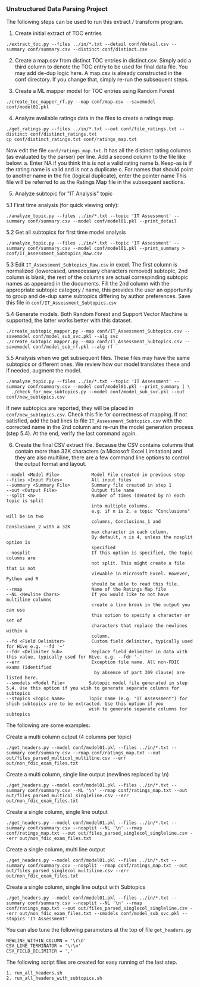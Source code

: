 ### Unstructured Data Parsing Project

The following steps can be used to run this extract / transform program.

1. Create initial extract of TOC entries

```
./extract_toc.py --files ../in/*.txt --detail conf/detail.csv --summary conf/summary.csv --distinct conf/distinct.csv
```

2. Create a map.csv from distinct TOC entries in distinct.csv. Simply add a third column to denote the TOC entry to be used for final data file. You may add de-dup logic here. A map.csv is already constructed in the conf directory. If you change that, simply re-run the subsequent steps.

3. Create a ML mapper model for TOC entries using Random Forest

```
./create_toc_mapper_rf.py --map conf/map.csv --savemodel conf/model01.pkl
```

4. Analyze available ratings data in the files to create a ratings map.

```
./get_ratings.py --files ../in/*.txt --out conf/file_ratings.txt --distinct conf/distinct_ratings.txt
cp conf/distinct_ratings.txt conf/ratings_map.txt
```

Now edit the file `conf/ratings_map.txt`. It has all the distinct rating columns (as evaluated by the parser) per line.
Add a second column to the file like below:
  a. Enter NA if you think this is not a valid rating name
  b. Keep-as is if the rating name is valid and is not a duplicate
  c. For names that should point to another name in the file (logical duplicate), enter the pointer name
This file will be referred to as the Ratings Map file in the subsequent sections.

5. Analyze subtopic for "IT Analysis" topic

  5.1 First time analysis (for quick viewing only):

  ```
  ./analyze_topic.py --files ../in/*.txt --topic 'IT Assessment' --summary conf/summary.csv --model conf/model01.pkl --print_detail
  ```

  5.2 Get all subtopics for first time model analysis

  ```
  ./analyze_topic.py --files ../in/*.txt --topic 'IT Assessment' --summary conf/summary.csv --model conf/model01.pkl --print_summary > conf/IT_Assessment_Subtopics_Raw.csv
  ```

  5.3 Edit `IT_Assessment_Subtopics_Raw.csv` in excel. The first column is normalized (lowercased, unnecessary characters removed) subtopic, 2nd column is blank, the rest of the columns are actual correspinding subtopic names as appeared in the documents. Fill the 2nd column with the appropriate subtopic category / name, this provides the user an opportunity to group and de-dup same subtopics differing by author preferences. Save this file in `conf/IT_Assessment_Subtopics.csv`

  5.4 Generate models. Both Random Forest and Support Vector Machine is supported, the latter works better with this dataset.

  ```
  ./create_subtopic_mapper.py --map conf/IT_Assessment_Subtopics.csv --savemodel conf/model_sub_svc.pkl --alg svc
  ./create_subtopic_mapper.py --map conf/IT_Assessment_Subtopics.csv --savemodel conf/model_sub_rf.pkl --alg rf
  ```

  5.5 Analysis when we get subsequent files. These files may have the same subtopics or different ones. We review how our model translates these and if needed, augment the model.

  ```
  ./analyze_topic.py --files ../in/*.txt --topic 'IT Assessment' --summary conf/summary.csv --model conf/model01.pkl --print_summary | \
    ./check_for_new_subtopics.py --model conf/model_sub_svc.pkl --out conf/new_subtopics.csv
  ```

  If new subtopics are reported, they will be placed in `conf/new_subtopics.csv`. Check this file for correctness of mapping. If not satisfied, add the bad lines to file `IT_Assessment_Subtopics.csv` with the corrected name in the 2nd column and re-run the model generation process (step 5.4). At the end, verify the last command again.


6. Create the final CSV extract file. Because the CSV contains columns that contain more than 32K characters (a Microsoft Excel Limitation) and they are also multiline, there are a few command line options to control the output format and layout.

```
--model <Model File>            Model File created in previous step
--files <Input Files>           All input files
--summary <Summary File>        Summary file created in step 1
--out <Output File>             Output file name
--split <n>                     Number of times (denoted by n) each topic is split
                                into multiple columns.
                                e.g. if n is 2, a topic "Conclusions" will be in two
                                columns, Conclusions_1 and Conslusions_2 with a 32K
                                max character in each column.
                                By default, n is 4, unless the nosplit option is
                                specified
--nosplit                       If this option is specified, the topic columns are
                                not split. This might create a file that is not
                                viewable in Microsoft Excel. However, Python and R
                                should be able to read this file.
--rmap                          Name of the Ratings Map file
--NL <Newline Chars>            If you would like to not have multiline columns
                                create a line break in the output you can use
                                this option to specify a character or set of
                                characters that replace the newlines within a
                                column.
--fd <Field Delimiter>          Custom field delimiter, typically used for Hive e.g. --fd '~'
--fdr <Delimiter Sub>           Replace field delimiter in data with this value, typically used for Hive. e.g. --fdr '-'
--err                           Exception file name. All non-FDIC exams (identified
                                 by absence of part 309 clause) are listed here.
--smodels <Model File>         Subtopic model file generated in step 5.4. Use this option if you wish to generate separate columns for subtopics
--stopics <Topic Name>         Topic name (e.g. "IT Assessment") for shich subtopics are to be extracted. Use this option if you
                               wish to generate separate columns for subtopics
```

The following are some examples:

Create a multi column output (4 columns per topic)

```
./get_headers.py --model conf/model01.pkl --files ../in/*.txt --summary conf/summary.csv --rmap conf/ratings_map.txt --out out/files_parsed_multicol_multiline.csv --err out/non_fdic_exam_files.txt
```
Create a multi column, single line output (newlines replaced by \n)

```
./get_headers.py --model conf/model01.pkl --files ../in/*.txt --summary conf/summary.csv --NL '\n' --rmap conf/ratings_map.txt --out out/files_parsed_multicol_singleline.csv --err out/non_fdic_exam_files.txt
```

Create a single column, single line output

```
./get_headers.py --model conf/model01.pkl --files ../in/*.txt --summary conf/summary.csv --nosplit --NL '\n' --rmap conf/ratings_map.txt --out out/files_parsed_singlecol_singleline.csv --err out/non_fdic_exam_files.txt
```

Create a single column, multi line output

```
./get_headers.py --model conf/model01.pkl --files ../in/*.txt --summary conf/summary.csv --nosplit --rmap conf/ratings_map.txt --out out/files_parsed_singlecol_multiline.csv --err out/non_fdic_exam_files.txt
```

Create a single column, single line output with Subtopics

```
./get_headers.py --model conf/model01.pkl --files ../in/*.txt --summary conf/summary.csv --nosplit --NL '\n' --rmap conf/ratings_map.txt --out out/files_parsed_singlecol_singleline.csv --err out/non_fdic_exam_files.txt --smodels conf/model_sub_svc.pkl --stopics 'IT Assessment'
```

You can also tune the following parameters at the top of file `get_headers.py`

```
NEWLINE_WITHIN_COLUMN = '\r\n'
CSV_LINE_TERMINATOR = '\r\n'
CSV_FIELD_DELIMITER = ','
```

The following script files are created for easy running of the last step.
```
1. run_all_headers.sh
2. run_all_headers_with_subtopics.sh
```
